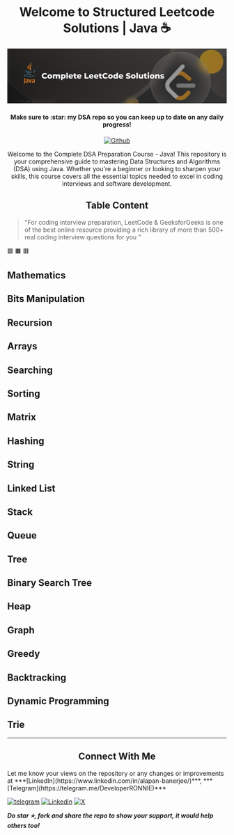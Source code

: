 <h1 align="center">
    Welcome to Structured Leetcode Solutions | Java ☕
</h1>

<p align="center">
  <a name="logo">
    <img src="https://github.com/Developer-RONNIE/complete-leetcode-solutions/blob/main/assets/Leetcode%20Banner%20.png" alt="Complete DSA Preparation" width="750">
  </a>
</p>

<h4 align="center">Make sure to :star: my DSA repo so you can keep up to date on any daily progress!</h4>

<p align="center">
   <a href="https://github.com/Developer-RONNIE/DSA-Bootcamp-Java" alt="Github" title="github">
    <img src="https://img.shields.io/badge/DSA--Guide--Java-blue?style=for-the-badge&logo=github&logoColor=white" align="center" alt="Github"/>
  </a>
</p>

  

<p align="center">
    Welcome to the Complete DSA Preparation Course - Java! This repository is your comprehensive guide to mastering Data Structures and Algorithms (DSA) using Java. Whether you're a beginner or looking to sharpen your skills, this course covers all the essential topics needed to excel in coding interviews and software development.
</p>


<h2 align="center">
    Table Content
</h2>

> "For coding interview preparation, LeetCode & GeeksforGeeks is one of the best online resource providing a rich library of more than 500+ real coding interview questions for you "

:green_square:
:orange_square:
:red_square:

## Mathematics

## Bits Manipulation

## Recursion

## Arrays


## Searching

## Sorting

## Matrix

## Hashing

## String

## Linked List

## Stack

## Queue

## Tree

## Binary Search Tree

## Heap

## Graph

## Greedy

## Backtracking

## Dynamic Programming

## Trie


---


<h2 align="center">
    Connect With Me 
</h2>
 Let me know your views on the repository or any changes or improvements at ***[LinkedIn](https://www.linkedin.com/in/alapan-banerjee/)***, ***[Telegram](https://telegram.me/DeveloperRONNIE)***

 <a href="https://telegram.me/DeveloperRONNIE" target="_blank"><img src="#" alt="telegram" width="60"/></a>
<a href="https://www.linkedin.com/in/alapan-banerjee/" target="_blank"><img src="#" alt="Linkedin" width="60"/></a>
<a href="https://x.com/ronnie002_" target="_blank"><img src="#" alt="X" width="85"/></a>






***Do star ⭐, fork and share the repo to show your support, it would help others too!***   










